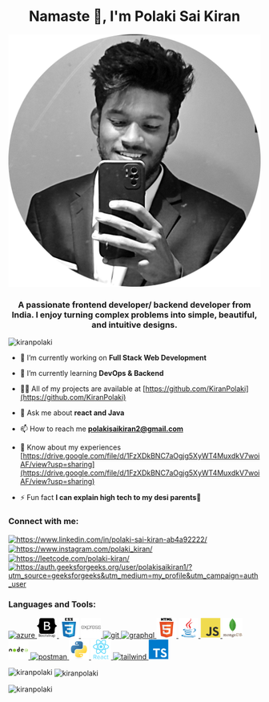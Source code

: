 <h1 align="center">Namaste 👋, I'm Polaki Sai Kiran</h1>
<div align="center"><img src="https://github.com/KiranPolaki/KiranPolaki/blob/main/Profile.png"></div>
<h3 align="center">A passionate frontend developer/ backend developer from India. I enjoy turning complex problems into simple, beautiful, and intuitive designs.</h3>

<p align="left"> <img src="https://komarev.com/ghpvc/?username=kiranpolaki&label=Profile%20views&color=0e75b6&style=flat" alt="kiranpolaki" /> </p>

- 🔭 I’m currently working on **Full Stack Web Development**

- 🌱 I’m currently learning **DevOps & Backend**

- 👨‍💻 All of my projects are available at [https://github.com/KiranPolaki](https://github.com/KiranPolaki)

- 💬 Ask me about **react and Java**

- 📫 How to reach me **polakisaikiran2@gmail.com**

- 📄 Know about my experiences [https://drive.google.com/file/d/1FzXDkBNC7aOgjg5XyWT4MuxdkV7woiAF/view?usp=sharing](https://drive.google.com/file/d/1FzXDkBNC7aOgjg5XyWT4MuxdkV7woiAF/view?usp=sharing)

- ⚡ Fun fact **I can explain high tech to my desi parents🫡**

<h3 align="left">Connect with me:</h3>
<p align="left">
<a href="https://linkedin.com/in/https://www.linkedin.com/in/polaki-sai-kiran-ab4a92222/" target="blank"><img align="center" src="https://raw.githubusercontent.com/rahuldkjain/github-profile-readme-generator/master/src/images/icons/Social/linked-in-alt.svg" alt="https://www.linkedin.com/in/polaki-sai-kiran-ab4a92222/" height="30" width="40" /></a>
<a href="https://instagram.com/https://www.instagram.com/polaki_kiran/" target="blank"><img align="center" src="https://raw.githubusercontent.com/rahuldkjain/github-profile-readme-generator/master/src/images/icons/Social/instagram.svg" alt="https://www.instagram.com/polaki_kiran/" height="30" width="40" /></a>
<a href="https://www.leetcode.com/https://leetcode.com/polaki-kiran/" target="blank"><img align="center" src="https://raw.githubusercontent.com/rahuldkjain/github-profile-readme-generator/master/src/images/icons/Social/leet-code.svg" alt="https://leetcode.com/polaki-kiran/" height="30" width="40" /></a>
<a href="https://auth.geeksforgeeks.org/user/https://auth.geeksforgeeks.org/user/polakisaikiran1/?utm_source=geeksforgeeks&utm_medium=my_profile&utm_campaign=auth_user" target="blank"><img align="center" src="https://raw.githubusercontent.com/rahuldkjain/github-profile-readme-generator/master/src/images/icons/Social/geeks-for-geeks.svg" alt="https://auth.geeksforgeeks.org/user/polakisaikiran1/?utm_source=geeksforgeeks&utm_medium=my_profile&utm_campaign=auth_user" height="30" width="40" /></a>
</p>

<h3 align="left">Languages and Tools:</h3>
<p align="left"> <a href="https://azure.microsoft.com/en-in/" target="_blank" rel="noreferrer"> <img src="https://www.vectorlogo.zone/logos/microsoft_azure/microsoft_azure-icon.svg" alt="azure" width="40" height="40"/> </a> <a href="https://getbootstrap.com" target="_blank" rel="noreferrer"> <img src="https://raw.githubusercontent.com/devicons/devicon/master/icons/bootstrap/bootstrap-plain-wordmark.svg" alt="bootstrap" width="40" height="40"/> </a> <a href="https://www.w3schools.com/css/" target="_blank" rel="noreferrer"> <img src="https://raw.githubusercontent.com/devicons/devicon/master/icons/css3/css3-original-wordmark.svg" alt="css3" width="40" height="40"/> </a> <a href="https://expressjs.com" target="_blank" rel="noreferrer"> <img src="https://raw.githubusercontent.com/devicons/devicon/master/icons/express/express-original-wordmark.svg" alt="express" width="40" height="40"/> </a> <a href="https://git-scm.com/" target="_blank" rel="noreferrer"> <img src="https://www.vectorlogo.zone/logos/git-scm/git-scm-icon.svg" alt="git" width="40" height="40"/> </a> <a href="https://graphql.org" target="_blank" rel="noreferrer"> <img src="https://www.vectorlogo.zone/logos/graphql/graphql-icon.svg" alt="graphql" width="40" height="40"/> </a> <a href="https://www.w3.org/html/" target="_blank" rel="noreferrer"> <img src="https://raw.githubusercontent.com/devicons/devicon/master/icons/html5/html5-original-wordmark.svg" alt="html5" width="40" height="40"/> </a> <a href="https://www.java.com" target="_blank" rel="noreferrer"> <img src="https://raw.githubusercontent.com/devicons/devicon/master/icons/java/java-original.svg" alt="java" width="40" height="40"/> </a> <a href="https://developer.mozilla.org/en-US/docs/Web/JavaScript" target="_blank" rel="noreferrer"> <img src="https://raw.githubusercontent.com/devicons/devicon/master/icons/javascript/javascript-original.svg" alt="javascript" width="40" height="40"/> </a> <a href="https://www.mongodb.com/" target="_blank" rel="noreferrer"> <img src="https://raw.githubusercontent.com/devicons/devicon/master/icons/mongodb/mongodb-original-wordmark.svg" alt="mongodb" width="40" height="40"/> </a> <a href="https://nodejs.org" target="_blank" rel="noreferrer"> <img src="https://raw.githubusercontent.com/devicons/devicon/master/icons/nodejs/nodejs-original-wordmark.svg" alt="nodejs" width="40" height="40"/> </a> <a href="https://postman.com" target="_blank" rel="noreferrer"> <img src="https://www.vectorlogo.zone/logos/getpostman/getpostman-icon.svg" alt="postman" width="40" height="40"/> </a> <a href="https://www.python.org" target="_blank" rel="noreferrer"> <img src="https://raw.githubusercontent.com/devicons/devicon/master/icons/python/python-original.svg" alt="python" width="40" height="40"/> </a> <a href="https://reactjs.org/" target="_blank" rel="noreferrer"> <img src="https://raw.githubusercontent.com/devicons/devicon/master/icons/react/react-original-wordmark.svg" alt="react" width="40" height="40"/> </a> <a href="https://tailwindcss.com/" target="_blank" rel="noreferrer"> <img src="https://www.vectorlogo.zone/logos/tailwindcss/tailwindcss-icon.svg" alt="tailwind" width="40" height="40"/> </a> <a href="https://www.typescriptlang.org/" target="_blank" rel="noreferrer"> <img src="https://raw.githubusercontent.com/devicons/devicon/master/icons/typescript/typescript-original.svg" alt="typescript" width="40" height="40"/> </a> </p>

<p><img align="left" src="https://github-readme-stats.vercel.app/api/top-langs?username=kiranpolaki&show_icons=true&locale=en&layout=compact" alt="kiranpolaki" /></p>

<p>&nbsp;<img align="center" src="https://github-readme-stats.vercel.app/api?username=kiranpolaki&show_icons=true&locale=en" alt="kiranpolaki" /></p>

<p><img align="center" src="https://github-readme-streak-stats.herokuapp.com/?user=kiranpolaki&" alt="kiranpolaki" /></p>
